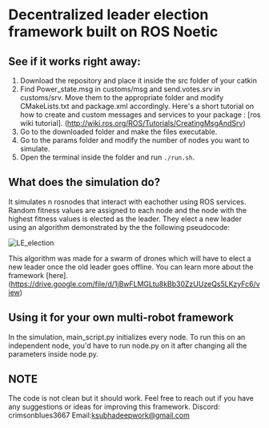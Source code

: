 # Decentralized leader election framework built on ROS Noetic



## See if it works right away:

1. Download the repository and place it inside the src folder of your catkin
2. Find Power_state.msg in customs/msg and send.votes.srv in customs/srv. Move them to the appropriate folder and modify CMakeLists.txt and package.xml accordingly. Here's a short tutorial on how to create and custom messages and services to your package : [ros wiki tutorial]. (http://wiki.ros.org/ROS/Tutorials/CreatingMsgAndSrv)
3. Go to the downloaded folder and make the files executable.
4. Go to the params folder and modify the number of nodes you want to simulate.
5. Open the terminal inside the folder and run `./run.sh`.




## What does the simulation do?

It simulates n rosnodes that interact with eachother using ROS services.  Random fitness values are assigned to each node and the node with the highest fitness values is elected as the leader. They elect a new leader using an algorithm demonstrated by the the following pseudocode:

![LE_election](https://github.com/wickedticket/ROS-based-decenralized-leader-election/assets/109573774/435bfb59-36fc-496a-a5ed-13a6a1803734)

This algorithm was made for a swarm of drones which will have to elect a new leader once the old leader goes offline. You can learn more about the framework [here].(https://drive.google.com/file/d/1jBwFLMGLtu8kBb30ZzUUzeQs5LKzyFc6/view)
## Using it for your own multi-robot framework

In the simulation, main_script.py initializes every node. To run this on an independent node, you'd have to run node.py on it after changing all the parameters inside node.py. 

## NOTE
The code is not clean but it should work. Feel free to reach out if you have any suggestions or ideas for improving this framework. Discord: crimsonblues3667  Email:ksubhadeepwork@gmail.com

